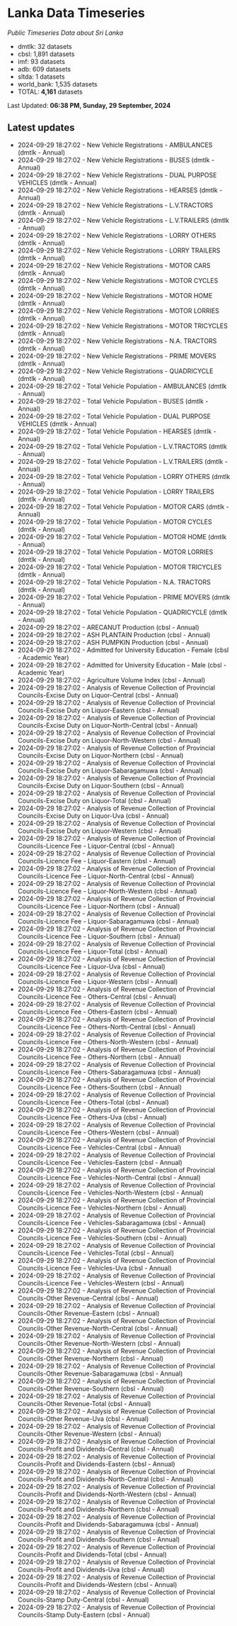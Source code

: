 # Lanka Data Timeseries
*Public Timeseries Data about Sri Lanka*

* dmtlk: 32 datasets
* cbsl: 1,891 datasets
* imf: 93 datasets
* adb: 609 datasets
* sltda: 1 datasets
* world_bank: 1,535 datasets
* TOTAL: **4,161** datasets

Last Updated: **06:38 PM, Sunday, 29 September, 2024**

## Latest updates

* 2024-09-29 18:27:02 - New Vehicle Registrations - AMBULANCES (dmtlk - Annual)
* 2024-09-29 18:27:02 - New Vehicle Registrations - BUSES (dmtlk - Annual)
* 2024-09-29 18:27:02 - New Vehicle Registrations - DUAL PURPOSE VEHICLES (dmtlk - Annual)
* 2024-09-29 18:27:02 - New Vehicle Registrations - HEARSES (dmtlk - Annual)
* 2024-09-29 18:27:02 - New Vehicle Registrations - L.V.TRACTORS (dmtlk - Annual)
* 2024-09-29 18:27:02 - New Vehicle Registrations - L.V.TRAILERS (dmtlk - Annual)
* 2024-09-29 18:27:02 - New Vehicle Registrations - LORRY OTHERS (dmtlk - Annual)
* 2024-09-29 18:27:02 - New Vehicle Registrations - LORRY TRAILERS (dmtlk - Annual)
* 2024-09-29 18:27:02 - New Vehicle Registrations - MOTOR CARS (dmtlk - Annual)
* 2024-09-29 18:27:02 - New Vehicle Registrations - MOTOR CYCLES (dmtlk - Annual)
* 2024-09-29 18:27:02 - New Vehicle Registrations - MOTOR HOME (dmtlk - Annual)
* 2024-09-29 18:27:02 - New Vehicle Registrations - MOTOR LORRIES (dmtlk - Annual)
* 2024-09-29 18:27:02 - New Vehicle Registrations - MOTOR TRICYCLES (dmtlk - Annual)
* 2024-09-29 18:27:02 - New Vehicle Registrations - N.A. TRACTORS (dmtlk - Annual)
* 2024-09-29 18:27:02 - New Vehicle Registrations - PRIME MOVERS (dmtlk - Annual)
* 2024-09-29 18:27:02 - New Vehicle Registrations - QUADRICYCLE (dmtlk - Annual)
* 2024-09-29 18:27:02 - Total Vehicle Population - AMBULANCES (dmtlk - Annual)
* 2024-09-29 18:27:02 - Total Vehicle Population - BUSES (dmtlk - Annual)
* 2024-09-29 18:27:02 - Total Vehicle Population - DUAL PURPOSE VEHICLES (dmtlk - Annual)
* 2024-09-29 18:27:02 - Total Vehicle Population - HEARSES (dmtlk - Annual)
* 2024-09-29 18:27:02 - Total Vehicle Population - L.V.TRACTORS (dmtlk - Annual)
* 2024-09-29 18:27:02 - Total Vehicle Population - L.V.TRAILERS (dmtlk - Annual)
* 2024-09-29 18:27:02 - Total Vehicle Population - LORRY OTHERS (dmtlk - Annual)
* 2024-09-29 18:27:02 - Total Vehicle Population - LORRY TRAILERS (dmtlk - Annual)
* 2024-09-29 18:27:02 - Total Vehicle Population - MOTOR CARS (dmtlk - Annual)
* 2024-09-29 18:27:02 - Total Vehicle Population - MOTOR CYCLES (dmtlk - Annual)
* 2024-09-29 18:27:02 - Total Vehicle Population - MOTOR HOME (dmtlk - Annual)
* 2024-09-29 18:27:02 - Total Vehicle Population - MOTOR LORRIES (dmtlk - Annual)
* 2024-09-29 18:27:02 - Total Vehicle Population - MOTOR TRICYCLES (dmtlk - Annual)
* 2024-09-29 18:27:02 - Total Vehicle Population - N.A. TRACTORS (dmtlk - Annual)
* 2024-09-29 18:27:02 - Total Vehicle Population - PRIME MOVERS (dmtlk - Annual)
* 2024-09-29 18:27:02 - Total Vehicle Population - QUADRICYCLE (dmtlk - Annual)
* 2024-09-29 18:27:02 - ARECANUT Production (cbsl - Annual)
* 2024-09-29 18:27:02 - ASH PLANTAIN Production (cbsl - Annual)
* 2024-09-29 18:27:02 - ASH PUMPKIN Production (cbsl - Annual)
* 2024-09-29 18:27:02 - Admitted for University Education - Female (cbsl - Academic Year)
* 2024-09-29 18:27:02 - Admitted for University Education - Male (cbsl - Academic Year)
* 2024-09-29 18:27:02 - Agriculture Volume Index (cbsl - Annual)
* 2024-09-29 18:27:02 - Analysis of Revenue Collection of Provincial Councils-Excise Duty on Liquor-Central (cbsl - Annual)
* 2024-09-29 18:27:02 - Analysis of Revenue Collection of Provincial Councils-Excise Duty on Liquor-Eastern (cbsl - Annual)
* 2024-09-29 18:27:02 - Analysis of Revenue Collection of Provincial Councils-Excise Duty on Liquor-North-Central (cbsl - Annual)
* 2024-09-29 18:27:02 - Analysis of Revenue Collection of Provincial Councils-Excise Duty on Liquor-North-Western (cbsl - Annual)
* 2024-09-29 18:27:02 - Analysis of Revenue Collection of Provincial Councils-Excise Duty on Liquor-Northern (cbsl - Annual)
* 2024-09-29 18:27:02 - Analysis of Revenue Collection of Provincial Councils-Excise Duty on Liquor-Sabaragamuwa (cbsl - Annual)
* 2024-09-29 18:27:02 - Analysis of Revenue Collection of Provincial Councils-Excise Duty on Liquor-Southern (cbsl - Annual)
* 2024-09-29 18:27:02 - Analysis of Revenue Collection of Provincial Councils-Excise Duty on Liquor-Total (cbsl - Annual)
* 2024-09-29 18:27:02 - Analysis of Revenue Collection of Provincial Councils-Excise Duty on Liquor-Uva (cbsl - Annual)
* 2024-09-29 18:27:02 - Analysis of Revenue Collection of Provincial Councils-Excise Duty on Liquor-Western (cbsl - Annual)
* 2024-09-29 18:27:02 - Analysis of Revenue Collection of Provincial Councils-Licence Fee - Liquor-Central (cbsl - Annual)
* 2024-09-29 18:27:02 - Analysis of Revenue Collection of Provincial Councils-Licence Fee - Liquor-Eastern (cbsl - Annual)
* 2024-09-29 18:27:02 - Analysis of Revenue Collection of Provincial Councils-Licence Fee - Liquor-North-Central (cbsl - Annual)
* 2024-09-29 18:27:02 - Analysis of Revenue Collection of Provincial Councils-Licence Fee - Liquor-North-Western (cbsl - Annual)
* 2024-09-29 18:27:02 - Analysis of Revenue Collection of Provincial Councils-Licence Fee - Liquor-Northern (cbsl - Annual)
* 2024-09-29 18:27:02 - Analysis of Revenue Collection of Provincial Councils-Licence Fee - Liquor-Sabaragamuwa (cbsl - Annual)
* 2024-09-29 18:27:02 - Analysis of Revenue Collection of Provincial Councils-Licence Fee - Liquor-Southern (cbsl - Annual)
* 2024-09-29 18:27:02 - Analysis of Revenue Collection of Provincial Councils-Licence Fee - Liquor-Total (cbsl - Annual)
* 2024-09-29 18:27:02 - Analysis of Revenue Collection of Provincial Councils-Licence Fee - Liquor-Uva (cbsl - Annual)
* 2024-09-29 18:27:02 - Analysis of Revenue Collection of Provincial Councils-Licence Fee - Liquor-Western (cbsl - Annual)
* 2024-09-29 18:27:02 - Analysis of Revenue Collection of Provincial Councils-Licence Fee - Others-Central (cbsl - Annual)
* 2024-09-29 18:27:02 - Analysis of Revenue Collection of Provincial Councils-Licence Fee - Others-Eastern (cbsl - Annual)
* 2024-09-29 18:27:02 - Analysis of Revenue Collection of Provincial Councils-Licence Fee - Others-North-Central (cbsl - Annual)
* 2024-09-29 18:27:02 - Analysis of Revenue Collection of Provincial Councils-Licence Fee - Others-North-Western (cbsl - Annual)
* 2024-09-29 18:27:02 - Analysis of Revenue Collection of Provincial Councils-Licence Fee - Others-Northern (cbsl - Annual)
* 2024-09-29 18:27:02 - Analysis of Revenue Collection of Provincial Councils-Licence Fee - Others-Sabaragamuwa (cbsl - Annual)
* 2024-09-29 18:27:02 - Analysis of Revenue Collection of Provincial Councils-Licence Fee - Others-Southern (cbsl - Annual)
* 2024-09-29 18:27:02 - Analysis of Revenue Collection of Provincial Councils-Licence Fee - Others-Total (cbsl - Annual)
* 2024-09-29 18:27:02 - Analysis of Revenue Collection of Provincial Councils-Licence Fee - Others-Uva (cbsl - Annual)
* 2024-09-29 18:27:02 - Analysis of Revenue Collection of Provincial Councils-Licence Fee - Others-Western (cbsl - Annual)
* 2024-09-29 18:27:02 - Analysis of Revenue Collection of Provincial Councils-Licence Fee - Vehicles-Central (cbsl - Annual)
* 2024-09-29 18:27:02 - Analysis of Revenue Collection of Provincial Councils-Licence Fee - Vehicles-Eastern (cbsl - Annual)
* 2024-09-29 18:27:02 - Analysis of Revenue Collection of Provincial Councils-Licence Fee - Vehicles-North-Central (cbsl - Annual)
* 2024-09-29 18:27:02 - Analysis of Revenue Collection of Provincial Councils-Licence Fee - Vehicles-North-Western (cbsl - Annual)
* 2024-09-29 18:27:02 - Analysis of Revenue Collection of Provincial Councils-Licence Fee - Vehicles-Northern (cbsl - Annual)
* 2024-09-29 18:27:02 - Analysis of Revenue Collection of Provincial Councils-Licence Fee - Vehicles-Sabaragamuwa (cbsl - Annual)
* 2024-09-29 18:27:02 - Analysis of Revenue Collection of Provincial Councils-Licence Fee - Vehicles-Southern (cbsl - Annual)
* 2024-09-29 18:27:02 - Analysis of Revenue Collection of Provincial Councils-Licence Fee - Vehicles-Total (cbsl - Annual)
* 2024-09-29 18:27:02 - Analysis of Revenue Collection of Provincial Councils-Licence Fee - Vehicles-Uva (cbsl - Annual)
* 2024-09-29 18:27:02 - Analysis of Revenue Collection of Provincial Councils-Licence Fee - Vehicles-Western (cbsl - Annual)
* 2024-09-29 18:27:02 - Analysis of Revenue Collection of Provincial Councils-Other Revenue-Central (cbsl - Annual)
* 2024-09-29 18:27:02 - Analysis of Revenue Collection of Provincial Councils-Other Revenue-Eastern (cbsl - Annual)
* 2024-09-29 18:27:02 - Analysis of Revenue Collection of Provincial Councils-Other Revenue-North-Central (cbsl - Annual)
* 2024-09-29 18:27:02 - Analysis of Revenue Collection of Provincial Councils-Other Revenue-North-Western (cbsl - Annual)
* 2024-09-29 18:27:02 - Analysis of Revenue Collection of Provincial Councils-Other Revenue-Northern (cbsl - Annual)
* 2024-09-29 18:27:02 - Analysis of Revenue Collection of Provincial Councils-Other Revenue-Sabaragamuwa (cbsl - Annual)
* 2024-09-29 18:27:02 - Analysis of Revenue Collection of Provincial Councils-Other Revenue-Southern (cbsl - Annual)
* 2024-09-29 18:27:02 - Analysis of Revenue Collection of Provincial Councils-Other Revenue-Total (cbsl - Annual)
* 2024-09-29 18:27:02 - Analysis of Revenue Collection of Provincial Councils-Other Revenue-Uva (cbsl - Annual)
* 2024-09-29 18:27:02 - Analysis of Revenue Collection of Provincial Councils-Other Revenue-Western (cbsl - Annual)
* 2024-09-29 18:27:02 - Analysis of Revenue Collection of Provincial Councils-Profit and Dividends-Central (cbsl - Annual)
* 2024-09-29 18:27:02 - Analysis of Revenue Collection of Provincial Councils-Profit and Dividends-Eastern (cbsl - Annual)
* 2024-09-29 18:27:02 - Analysis of Revenue Collection of Provincial Councils-Profit and Dividends-North-Central (cbsl - Annual)
* 2024-09-29 18:27:02 - Analysis of Revenue Collection of Provincial Councils-Profit and Dividends-North-Western (cbsl - Annual)
* 2024-09-29 18:27:02 - Analysis of Revenue Collection of Provincial Councils-Profit and Dividends-Northern (cbsl - Annual)
* 2024-09-29 18:27:02 - Analysis of Revenue Collection of Provincial Councils-Profit and Dividends-Sabaragamuwa (cbsl - Annual)
* 2024-09-29 18:27:02 - Analysis of Revenue Collection of Provincial Councils-Profit and Dividends-Southern (cbsl - Annual)
* 2024-09-29 18:27:02 - Analysis of Revenue Collection of Provincial Councils-Profit and Dividends-Total (cbsl - Annual)
* 2024-09-29 18:27:02 - Analysis of Revenue Collection of Provincial Councils-Profit and Dividends-Uva (cbsl - Annual)
* 2024-09-29 18:27:02 - Analysis of Revenue Collection of Provincial Councils-Profit and Dividends-Western (cbsl - Annual)
* 2024-09-29 18:27:02 - Analysis of Revenue Collection of Provincial Councils-Stamp Duty-Central (cbsl - Annual)
* 2024-09-29 18:27:02 - Analysis of Revenue Collection of Provincial Councils-Stamp Duty-Eastern (cbsl - Annual)
